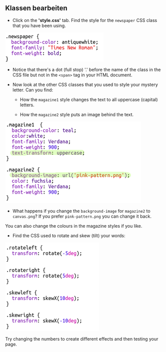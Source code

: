 ## Klassen bearbeiten

+ Click on the **'style.css'** tab. Find the style for the `newspaper` CSS class that you have been using.

![Screenshot](images/letter-newspaper.png)

+ Notice that there's a dot (full stop) '.' before the name of the class in the CSS file but not in the `<span>` tag in your HTML document.

+ Now look at the other CSS classes that you used to style your mystery letter. Can you find:
    
    + How the `magazine1` style changes the text to all uppercase (capital) letters.
    
    + How the `magazine2` style puts an image behind the text.

![Screenshot](images/letter-magazines.png)

+ What happens if you change the `background-image` for `magazine2` to `canvas.png`? If you prefer `pink-pattern.png` you can change it back. 

You can also change the colours in the magazine styles if you like.

+ Find the CSS used to rotate and skew (tilt) your words:

![screenshot](images/letter-rotate-skew.png)

Try changing the numbers to create different effects and then testing your page.